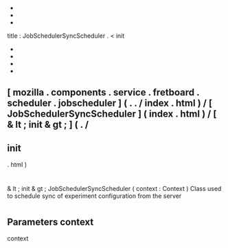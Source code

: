 -
-
-
title
:
JobSchedulerSyncScheduler
.
<
init
>
-
-
-
-
[
mozilla
.
components
.
service
.
fretboard
.
scheduler
.
jobscheduler
]
(
.
.
/
index
.
html
)
/
[
JobSchedulerSyncScheduler
]
(
index
.
html
)
/
[
&
lt
;
init
&
gt
;
]
(
.
/
-
init
-
.
html
)
#
&
lt
;
init
&
gt
;
JobSchedulerSyncScheduler
(
context
:
Context
)
Class
used
to
schedule
sync
of
experiment
configuration
from
the
server
#
#
#
Parameters
context
-
context
